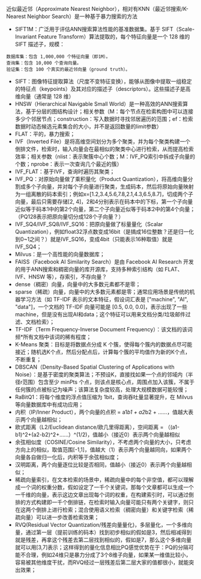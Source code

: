 近似最近邻（Approximate Nearest Neighbor），相对有KNN（最近邻搜索/K-Nearest Neighbor Search）是一种基于暴力搜索的方法

- SIFT1M：广泛用于评估ANN搜索算法性能的基准数据集。基于 SIFT（Scale-Invariant Feature Transform）算法提取的，每个特征向量是一个 128 维的 SIFT 描述子，规模：
```
数据库集：包含 1,000,000 个特征向量（即1M）。
查询集：包含 10,000 个查询向量。
验证集：包含 100 个真实的最近邻向量（ground truth）。
```
- SIFT：图像特征提取算法（尺度不变特征变换），能够从图像中提取一组稳定的特征点（keypoints）及其对应的描述子（descriptors）。这些描述子是高维向量（通常是 128 维）
- HNSW（Hierarchical Navigable Small World）是一种高效的ANN搜索算法，基于分层的图结构设计；相关参数（M：每个节点在检索构图中可以连接多少个邻居节点；construction：写入数据时寻找邻居遍历的范围；ef：检索数据时动态候选元素集合的大小，并不是返回数量的limit参数）
- FLAT：平的，暴力搜索；
- IVF（Inverted File）是将高维空间划分为多个聚类，并为每个聚类构建一个倒排文件，检索时，输入向量会在最相似的聚类中心进行检索，从而提高检索效率；相关参数（nlist：表示聚簇中心个数；M：IVF_PQ索引中拆成子向量的个数；nprobe：表示一次查询几个最近的簇）
- IVF_FLAT：基于IVF，查询时遍历其聚类；
- IVF_PQ：对原始向量做了乘积量化（Product Quantization），将高维向量分割成多个子向量，并对每个子向量进行聚类，生成码本，然后将原始向量映射为一组离散的码本索引；例如x=[1.2,3.4,5.6,7.8,2.1,4.3,6.5,8.7]，切成两个子向量，最后只需要存储[2, 4]，2和4分别表示在码本中的下标，第一个子向量近似等于码本1中的第2个向量，第二个子向量近似等于码本2中的第4个向量；（PQ128表示把原向量切分成128个子向量？）
- IVF_SQ4/IVF_SQ8/IVF_SQ16：把原向量做了标量量化（Scalar Quantization），例如float32浮点数变成16bit（是搞成16位整数？还是归一化到0~1之间？）就是IVF_SQ16，变成4bit（只能表示16种取值）就是IVF_SQ4；
- Milvus：是一个高性能的向量数据库；
- FAISS（Facebook AI Similarity Search）是由 Facebook AI Research 开发的用于ANN搜索和稠密向量的库开源库，支持多种索引结构（如 FLAT、IVF、HNSW 等），存索引，不存向量？
- dense（稠密）向量，向量中的大多数元素都不是零；
- sparse（稀疏）向量，向量中的大多数元素都是零；通常应用场景是传统的机器学习方法（如 TF-IDF 表示的文本特征，假设词汇表是 ["machine", "AI", "data"]，一个文档的 TF-IDF 向量可能是 [0.5, 0.0, 0.0]，表示出现了一些machine，但是没有出现AI和data；这个特征可以用来文档分类/垃圾邮件过滤、文档检索）；
- TF-IDF（Term Frequency-Inverse Document Frequency）：该文档的该词频*所有文档中该词的稀有程度；
- K-Means 聚类：目标是将数据点分成 K 个簇，使得每个簇内的数据点尽可能接近；随机选K个点，然后分配点后，计算每个簇的平均值作为新的K个点，不断重复；
- DBSCAN（Density-Based Spatial Clustering of Applications with Noise）：是基于密度的聚类算法；不预设K，直接找如果一个点的邻域内（半径r范围）包含至少 minPts 个点，则该点是核心点，周围点加入该簇，不属于任何簇的点被标记为噪声；该算法复杂度较高，处理大规模数据可能较慢；
- RaBitQ1：将每个维度的浮点值压缩为 1bit，查询吞吐量显著提升，在 Milvus 等向量数据库中有成功应用；
- 内积（IP/Inner Product），两个向量的点积 = a1*b1 + a2*b2 + ……，值越大表示两个向量越相似；
- 欧式距离（L2/Euclidean distance/欧几里得距离），空间距离 = （(a1-b1)^2+(a2-b2)^2+……）^(1/2)，值越小（接近0）表示两个向量越相似
- 余弦相似度（COSINE/Cosine Similarity），不考虑两个向量的大小，只考虑方向上的相似，取值范围[-1,1]，值越大（1）表示两个向量越同向，如果两个向量各自做归一化后，内积等于余弦相似度；
- 汉明距离，两个向量逐位比较是否相同，值越小（接近0）表示两个向量越相似；
- 稀疏向量索引，在文本检索的场景中，稀疏向量中的每个非空值，都可以理解成一个词的权重分数，假如设定了一千个关键词，那每个文章都可以生成一个一千维的向量，表示这边文章出现每个词的权重，在构建索引时，可以通过倒排的方式构建即一千个倒排链，在检索时输入向量可能只有两个关键字，则只在这两个倒排上进行检索；混合使用语义检索（稠密向量）和关键字检索（稀疏向量）可以进一步改善检索效果；
- RVQ(Residual Vector Quantization/残差向量量化)，多层量化，一个多维向量，通过第一层（提前训练的码本）找到初步相似的假如是3，然后相减得到就是残差，再拿这个残差去第二层找到相似的，假如是7，那么这个多维向量就可以用[3,7]表示；这样得到的量化信息相比PQ感觉优势在于：PQ的分隔可能不合理，例如24维只是暴力分成了3个8维子向量，如果某一维值比较小，容易被其他维度干扰，而RVQ经过一层残差后第二层大家的值都很小，就能突出效果；